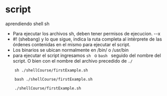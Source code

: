 # script
aprendiendo shell sh

 - Para ejecutar los archivos sh, deben tener permisos de ejecucion. --x
 - #! (shebang) y lo que sigue, indica la ruta completa al intérprete de las órdenes contenidas en el mismo para ejecutar el script.
 - Los binarios se ubican normalmente en /bin/ o /usr/bin
 - para ejecutar el script ingresamos ```sh ``` o ```bash ``` seguido del nombre del script. O bien con el nombre del archivo precedido de ```./```

```
    sh ./shellCourse/firstExample.sh

    bash ./shellCourse/firstExample.sh
    
    ./shellCourse/firstExample.sh
```

